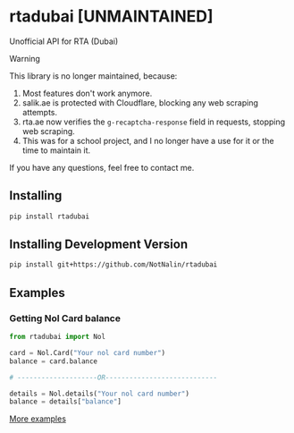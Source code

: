 # rtadubai [UNMAINTAINED]
Unofficial API for RTA (Dubai)

> [!WARNING]  
>  
> This library is no longer maintained, because:  
> 1. Most features don't work anymore.  
> 2. salik.ae is protected with Cloudflare, blocking any web scraping attempts.  
> 3. rta.ae now verifies the `g-recaptcha-response` field in requests, stopping web scraping.  
> 4. This was for a school project, and I no longer have a use for it or the time to maintain it.  
>  
> If you have any questions, feel free to contact me.  

## Installing

```bash
pip install rtadubai
```
## Installing Development Version

```bash
pip install git+https://github.com/NotNalin/rtadubai
```
## Examples

### Getting Nol Card balance

```python
from rtadubai import Nol

card = Nol.Card("Your nol card number")
balance = card.balance

# --------------------OR----------------------------

details = Nol.details("Your nol card number")
balance = details["balance"]
```

[More examples](https://github.com/NotNalin/rtadubai/tree/main/example)

